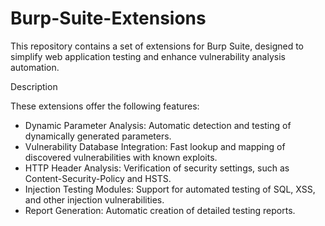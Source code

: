 # Burp-Suite-Extensions

This repository contains a set of extensions for Burp Suite, designed to simplify web application testing and enhance vulnerability analysis automation.

Description

These extensions offer the following features:
- Dynamic Parameter Analysis: Automatic detection and testing of dynamically generated parameters.
- Vulnerability Database Integration: Fast lookup and mapping of discovered vulnerabilities with known exploits.
- HTTP Header Analysis: Verification of security settings, such as Content-Security-Policy and HSTS.
- Injection Testing Modules: Support for automated testing of SQL, XSS, and other injection vulnerabilities.
- Report Generation: Automatic creation of detailed testing reports.
